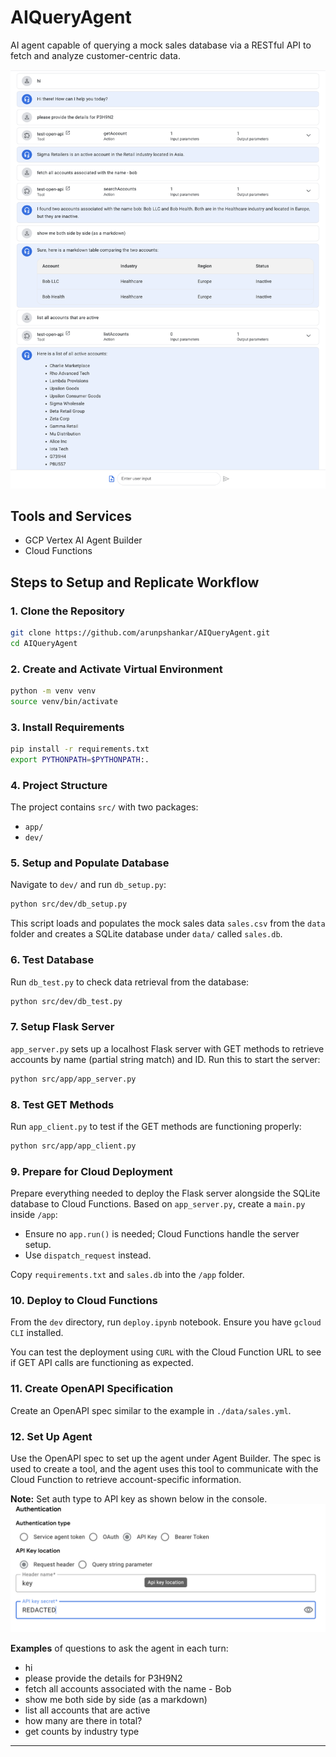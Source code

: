 # AIQueryAgent

AI agent capable of querying a mock sales database via a RESTful API to fetch and analyze customer-centric data.

![agent](./img/agent-interaction.png)

## Tools and Services

- GCP Vertex AI Agent Builder
- Cloud Functions

## Steps to Setup and Replicate Workflow

### 1. Clone the Repository

```bash
git clone https://github.com/arunpshankar/AIQueryAgent.git
cd AIQueryAgent
```

### 2. Create and Activate Virtual Environment

```bash
python -m venv venv
source venv/bin/activate
```

### 3. Install Requirements

```bash
pip install -r requirements.txt
export PYTHONPATH=$PYTHONPATH:.
```

### 4. Project Structure

The project contains `src/` with two packages:

- `app/`
- `dev/`

### 5. Setup and Populate Database

Navigate to `dev/` and run `db_setup.py`:

```bash
python src/dev/db_setup.py
```

This script loads and populates the mock sales data `sales.csv` from the `data` folder and creates a SQLite database under `data/` called `sales.db`.

### 6. Test Database

Run `db_test.py` to check data retrieval from the database:

```bash
python src/dev/db_test.py
```

### 7. Setup Flask Server

`app_server.py` sets up a localhost Flask server with GET methods to retrieve accounts by name (partial string match) and ID. Run this to start the server:

```bash
python src/app/app_server.py
```

### 8. Test GET Methods

Run `app_client.py` to test if the GET methods are functioning properly:

```bash
python src/app/app_client.py
```

### 9. Prepare for Cloud Deployment

Prepare everything needed to deploy the Flask server alongside the SQLite database to Cloud Functions. Based on `app_server.py`, create a `main.py` inside `/app`:

- Ensure no `app.run()` is needed; Cloud Functions handle the server setup.
- Use `dispatch_request` instead.

Copy `requirements.txt` and `sales.db` into the `/app` folder.

### 10. Deploy to Cloud Functions

From the `dev` directory, run `deploy.ipynb` notebook. Ensure you have `gcloud CLI` installed.

You can test the deployment using `CURL` with the Cloud Function URL to see if GET API calls are functioning as expected.

### 11. Create OpenAPI Specification

Create an OpenAPI spec similar to the example in `./data/sales.yml`.

### 12. Set Up Agent

Use the OpenAPI spec to set up the agent under Agent Builder. The spec is used to create a tool, and the agent uses this tool to communicate with the Cloud Function to retrieve account-specific information.

**Note:** Set auth type to API key as shown below in the console. 
![auth](./img/auth.png)

**Examples** of questions to ask the agent in each turn:

- hi
- please provide the details for P3H9N2
- fetch all accounts associated with the name - Bob
- show me both side by side (as a markdown)
- list all accounts that are active
- how many are there in total?
- get counts by industry type

---